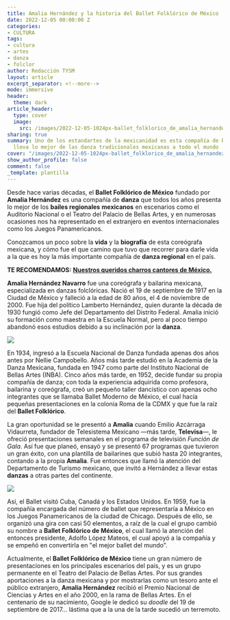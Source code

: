 ```yaml
---
title: Amalia Hernández y la historia del Ballet Folklórico de México
date: 2022-12-05 00:00:00 Z
categories:
- CULTURA
tags:
- cultura
- artes
- danza
- folclor
author: Redacción TYSM
layout: article
excerpt_separator: <!--more-->
mode: immersive
header:
  theme: dark
article_header:
  type: cover
  image:
    src: /images/2022-12-05-1024px-ballet_folklorico_de_amalia_hernandez_.jpeg
sharing: true
summary: Uno de los estandartes de la mexicanidad es esta compañía de bailarines que
  lleva lo mejor de las danza tradicionales mexicanas a todo el mundo
cover: "/images/2022-12-05-1024px-ballet_folklorico_de_amalia_hernandez_.jpeg"
show_author_profile: false
comment: false
_template: plantilla
---
```







Desde hace varias décadas, el **Ballet Folklórico de México** fundado por **Amalia Hernández** es una compañía de **danza** que todos los años presenta lo mejor de los **bailes regionales** **mexicanos** en escenarios como el Auditorio Nacional o el Teatro del Palacio de Bellas Artes, y en numerosas ocasiones nos ha representado en el extranjero en eventos internacionales como los Juegos Panamericanos.

Conozcamos un poco sobre la **vida** y la **biografía** de esta coreógrafa mexicana, y cómo fue el que camino que tuvo que recorrer para darle vida a la que es hoy la más importante compañía de **danza regional** en el país.

**TE RECOMENDAMOS:** [**Nuestros queridos charros cantores de México.**](https://blog.tonoysumariachi.com/mexicanisimos/2022/04/26/nuestros-queridos-charros-cantores-de-mexico.html)

**Amalia Hernández Navarro** fue una coreógrafa y bailarina mexicana, especializada en danzas folclóricas. Nació el 19 de septiembre de 1917 en la Ciudad de México y falleció a la edad de 80 años, el 4 de noviembre de 2000. Fue hija del político Lamberto Hernández, quien durante la década de 1930 fungió como Jefe del Departamento del Distrito Federal. Amalia inició su formación como maestra en la Escuela Normal, pero al poco tiempo abandonó esos estudios debido a su inclinación por la **danza**.

![](https://upload.wikimedia.org/wikipedia/commons/thumb/0/04/Amalia_Hern%C3%A1ndez_%281973%29.jpg/768px-Amalia_Hern%C3%A1ndez_%281973%29.jpg)

En 1934, ingresó a la Escuela Nacional de Danza fundada apenas dos años antes por Nellie Campobello. Años más tarde estudió en la Academia de la Danza Mexicana, fundada en 1947 como parte del Instituto Nacional de Bellas Artes (INBA). Cinco años más tarde, en 1952, decide fundar su propia compañía de danza; con toda la experiencia adquirida como profesora, bailarina y coreógrafa, creó un pequeño taller dancístico con apenas ocho integrantes que se llamaba Ballet Moderno de México, el cual hacía pequeñas presentaciones en la colonia Roma de la CDMX y que fue la raíz del **Ballet Folklórico**.

La gran oportunidad se le presentó a **Amalia** cuando Emilio Azcárraga Vidaurreta, fundador de Telesistema Mexicano —más tarde, **Televisa**—, le ofreció presentaciones semanales en el programa de televisión _Función de Gala_. Así fue que planeó, ensayó y se presentó 67 programas que tuvieron un gran éxito, con una plantilla de bailarines que subió hasta 20 integrantes, contando a la propia **Amalia**. Fue entonces que llamó la atención del Departamento de Turismo mexicano, que invitó a Hernández a llevar estas **danzas** a otras partes del continente.

![](https://upload.wikimedia.org/wikipedia/commons/thumb/7/74/MX_KG_BALLET_FOLKL%C3%93RICO_DE_M%C3%89XICO.jpg/1024px-MX_KG_BALLET_FOLKL%C3%93RICO_DE_M%C3%89XICO.jpg)

Así, el Ballet visitó Cuba, Canadá y los Estados Unidos. En 1959, fue la compañía encargada del número de ballet que representaría a México en los Juegos Panamericanos de la ciudad de Chicago. Después de ello, se organizó una gira con casi 50 elementos, a raíz de la cual el grupo cambió su nombre a **Ballet Folklórico de México**, el cual llamó la atención del entonces presidente, Adolfo López Mateos, el cual apoyó a la compañía y se empeñó en convertirla en "el mejor ballet del mundo".

Actualmente, el **Ballet Folklórico de México** tiene un gran número de presentaciones en los principales escenarios del país, y es un grupo permanente en el Teatro del Palacio de Bellas Artes. Por sus grandes aportaciones a la danza mexicana y por mostrarlas como un tesoro ante el público extranjero, **Amalia Hernández** recibió el Premio Nacional de Ciencias y Artes en el año 2000, en la rama de Bellas Artes. En el centenario de su nacimiento, Google le dedicó su _doodle_ del 19 de septiembre de 2017… lástima que a la una de la tarde sucedió un terremoto.
